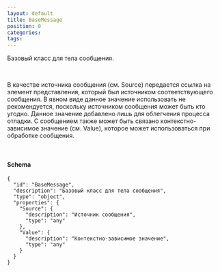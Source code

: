 ```yaml
---
layout: default
title: BaseMessage
position: 0
categories: 
tags: 
---
```


Базовый класс для тела сообщения.

 

В качестве источника сообщения (см. Source) передается ссылка на элемент представления, который был источником соответствующего сообщения. В явном виде данное значение использовать не рекомендуется, поскольку источником сообщения может быть кто угодно. Данное значение добавлено лишь для облегчения процесса отладки. С сообщением также может быть связано контекстно-зависимое значение (см. Value), которое может использоваться при обработке сообщения.

   

#### Schema

```
{
  "id": "BaseMessage",
  "description": "Базовый класс для тела сообщения",
  "type": "object",
  "properties": {
    "Source": {
      "description": "Источник сообщения",
      "type": "any"
    },
    "Value": {
      "description": "Контекстно-зависимое значение",
      "type": "any"
    }
  }
}
```

 

 

